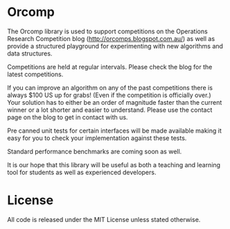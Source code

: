 # Orcomp

The Orcomp library is used to support competitions on the Operations Research Competition blog (http://orcomps.blogspot.com.au/) as well as provide a structured playground for experimenting with new
algorithms and data structures.

Competitions are held at regular intervals. Please check the blog for the latest competitions.

If you can improve an algorithm on any of the past competitions there is always $100 US up for grabs! (Even if the competition is officially over.)
Your solution has to either be an order of magnitude faster than the current winner or a lot shorter and easier to understand. Please use the contact page on the blog to get in contact with us.

Pre canned unit tests for certain interfaces will be made available making it easy for you to check your implementation against these tests. 

Standard performance benchmarks are coming soon as well.

It is our hope that this library will be useful as both a teaching and learning tool for students as well as experienced developers.

# License

All code is released under the MIT License unless stated otherwise.